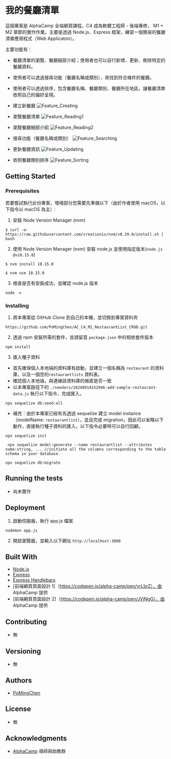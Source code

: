 # 我的餐廳清單

這個專案是 AlphaCamp 全端網頁課程，C4 成為軟體工程師 - 後端專修， M1 + M2 章節的實作作業。主要是透過 Node.js、Express 框架，練習一個簡易的餐廳清單應用程式（Web Applicaton）。

主要功能有：

- 餐廳清單的瀏覽、餐廳細部介紹；使用者也可以自行新增、更新、刪除特定的餐廳資料。
- 使用者可以透過搜尋功能（餐廳名稱或類別），來找到符合條件的餐廳。
- 使用者可以透過排序，包含餐廳名稱、餐廳類別、餐廳所在地區，讓餐廳清單依照自己的偏好呈現。


- 建立新餐廳 
![Feature_Creating](./public/images/Feature_Creating.png)
- 瀏覽餐廳清單
![Feature_Reading1](./public/images/Feature_Reading1.png)
- 瀏覽餐廳細部介紹
![Feature_Reading2](./public/images/Feature_Reading2.png)
- 搜尋功能（餐廳名稱或類別）
![Feature_Searching](./public/images/Feature_Searching.png)
- 更新餐廳資訊
![Feature_Updating](./public/images/Feature_Updating.png)
- 依照餐廳類別排序
![Feature_Sorting](./public/images/Feature_Sorting.png)

## Getting Started

### Prerequisites

若要嘗試執行此份專案，環境部分您需要先準備以下（由於作者使用 macOS，以下指令以 macOS 為主）：

1. 安裝 Node Version Manager (nvm)

```
$ curl -o- https://raw.githubusercontent.com/creationix/nvm/v0.39.0/install.sh | bash
```

2. 使用 Node Version Manager (nvm) 安裝 node.js 並使用指定版本(`node.js @v18.15.0`)

```
$ nvm install 18.15.0
```

```
$ nvm use 18.15.0
```

3. 檢查是否有安裝成功，並確認 node.js 版本

```
node -v
```

### Installing

1. 將本專案從 GitHub Clone 到自己的本機，並切換到專案資料夾

```
https://github.com/PoMingChen/AC_C4_M1_RestaurantList_CRUD.git
```

2. 透過 npm 安裝所需的套件，並請留意 `package.json` 中的相依套件版本

```
npm install
```

3. 匯入種子資料

- 首先確保個人本地端的資料庫有啟動，並建立一個名稱為 `restaurant` 的資料庫，以及一個空的`restaurantlists` 資料表。
- 確認個人本地端，與連線該資料庫的帳密是否一致
- 以本專案路徑下的 `./seeders/20240914152946-add-sample-restaurant-data.js` 執行以下指令，完成匯入。

```
npx sequelize db:seed:all
```

- 補充：由於本專案已經有先透過 sequelize 建立 model instance（modelName: `restaurantlist`），並且完成 migration，因此可以省略以下動作，直接執行種子資料的匯入。以下指令必要時可以自行回顧。

```
npx sequelize init
```

```
 npx sequelize model:generate --name restaurantlist --attributes name:string, ... //initiate all the columns corresponding to the table schema in your database.
```

```
npx sequelize db:migrate
```


## Running the tests

- 尚未實作

## Deployment

1. 啟動伺服器，執行 app.js 檔案

```
nodemon app.js
```

2. 開啟瀏覽器，並輸入以下網址 `http://localhost:3000`

## Built With

- [Node.js](https://nodejs.org/en)
- [Express](https://expressjs.com)
- [Express Handlebars](https://www.npmjs.com/package/express-handlebars)
- [前端網頁頁面設計 1]（https://codepen.io/alpha-camp/pen/yrLbrZ），由 AlphaCamp 提供
- [前端網頁頁面設計 2]（https://codepen.io/alpha-camp/pen/JVjNgG），由 AlphaCamp 提供

## Contributing

- 無

## Versioning

- 無

## Authors

- [PoMingChen](https://github.com/PoMingChen)

## License

- 無

## Acknowledgments

- [AlphaCamp](https://tw.alphacamp.co/) 導師與助教群
 